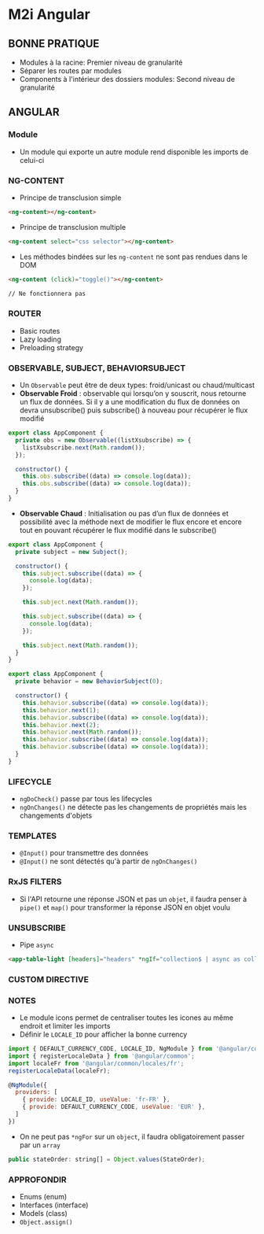 # M2i Angular

## BONNE PRATIQUE

- Modules à la racine: Premier niveau de granularité
- Séparer les routes par modules
- Components à l'intérieur des dossiers modules: Second niveau de granularité

## ANGULAR

### **Module**

- Un module qui exporte un autre module rend disponible les imports de celui-ci

### NG-CONTENT

- Principe de transclusion simple

```html
<ng-content></ng-content>
```

- Principe de transclusion multiple

```html
<ng-content select="css selector"></ng-content>
```

- Les méthodes bindées sur les `ng-content` ne sont pas rendues dans le DOM

```html
<ng-content (click)="toggle()"></ng-content>

// Ne fonctionnera pas
```

### ROUTER

- Basic routes
- Lazy loading
- Preloading strategy

### OBSERVABLE, SUBJECT, BEHAVIORSUBJECT

- Un `Observable` peut être de deux types: froid/unicast ou chaud/multicast
- **Observable Froid** : observable qui lorsqu’on y souscrit, nous retourne un flux de données. Si il y a une modification du flux de données on devra unsubscribe() puis subscribe() à nouveau pour récupérer le flux modifié

```js
export class AppComponent {
  private obs = new Observable((listXsubscribe) => {
    listXsubscribe.next(Math.random());
  });

  constructor() {
    this.obs.subscribe((data) => console.log(data));
    this.obs.subscribe((data) => console.log(data));
  }
}
```

- **Observable Chaud** : Initialisation ou pas d’un flux de données et possibilité avec la méthode next de modifier le flux encore et encore tout en pouvant récupérer le flux modifié dans le subscribe()

```js
export class AppComponent {
  private subject = new Subject();

  constructor() {
    this.subject.subscribe((data) => {
      console.log(data);
    });

    this.subject.next(Math.random());

    this.subject.subscribe((data) => {
      console.log(data);
    });

    this.subject.next(Math.random());
  }
}
```

```js
export class AppComponent {
  private behavior = new BehaviorSubject(0);

  constructor() {
    this.behavior.subscribe((data) => console.log(data));
    this.behavior.next(1);
    this.behavior.subscribe((data) => console.log(data));
    this.behavior.next(2);
    this.behavior.next(Math.random());
    this.behavior.subscribe((data) => console.log(data));
    this.behavior.subscribe((data) => console.log(data));
  }
}
```

### LIFECYCLE

- `ngDoCheck()` passe par tous les lifecycles
- `ngOnChanges()` ne détecte pas les changements de propriétés mais les changements d'objets

### TEMPLATES

- `@Input()` pour transmettre des données
- `@Input()` ne sont détectés qu'à partir de `ngOnChanges()`

### RxJS FILTERS

- Si l'API retourne une réponse JSON et pas un `objet`, il faudra penser à `pipe()` et `map()` pour transformer la réponse JSON en objet voulu

### UNSUBSCRIBE

- Pipe `async`
```html
<app-table-light [headers]="headers" *ngIf="collection$ | async as collection">
```

### CUSTOM DIRECTIVE

### NOTES

- Le module icons permet de centraliser toutes les icones au même endroit et limiter les imports
- Définir le `LOCALE_ID` pour afficher la bonne currency
```js
import { DEFAULT_CURRENCY_CODE, LOCALE_ID, NgModule } from '@angular/core';
import { registerLocaleData } from '@angular/common';
import localeFr from '@angular/common/locales/fr';
registerLocaleData(localeFr);

@NgModule({
  providers: [
    { provide: LOCALE_ID, useValue: 'fr-FR' },
    { provide: DEFAULT_CURRENCY_CODE, useValue: 'EUR' },
  ]
})

```
- On ne peut pas `*ngFor` sur un `object`, il faudra obligatoirement passer par un `array`
```js
public stateOrder: string[] = Object.values(StateOrder);
```

### APPROFONDIR

- Enums (enum)
- Interfaces (interface)
- Models (class)
- `Object.assign()`
